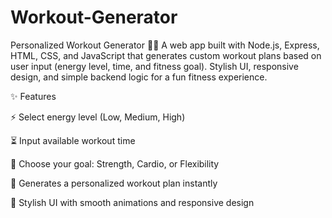# Workout-Generator
Personalized Workout Generator 🏋️‍♂️
A web app built with Node.js, Express, HTML, CSS, and JavaScript that generates custom workout plans based on user input (energy level, time, and fitness goal). Stylish UI, responsive design, and simple backend logic for a fun fitness experience.


✨ Features

⚡ Select energy level (Low, Medium, High)

⏳ Input available workout time

🎯 Choose your goal: Strength, Cardio, or Flexibility

💪 Generates a personalized workout plan instantly

🎨 Stylish UI with smooth animations and responsive design
